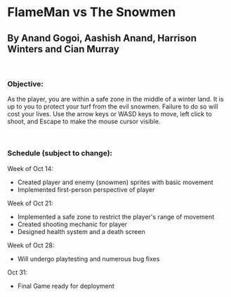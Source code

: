# FlameMan vs The Snowmen
## By Anand Gogoi, Aashish Anand, Harrison Winters and Cian Murray
<br/>

### Objective:
As the player, you are within a safe zone in the middle of a winter land. It is up to you to protect your turf from the evil snowmen. Failure to do so will cost your lives. Use the arrow keys or WASD keys to move, left click to shoot, and Escape to make the mouse cursor visible. 

<br/>

### Schedule (subject to change):
Week of Oct 14:
- Created player and enemy (snowmen) sprites with basic movement
- Implemented first-person perspective of player

Week of Oct 21:
- Implemented a safe zone to restrict the player's range of movement
- Created shooting mechanic for player
- Designed health system and a death screen

Week of Oct 28:
- Will undergo playtesting and numerous bug fixes

Oct 31:
- Final Game ready for deployment